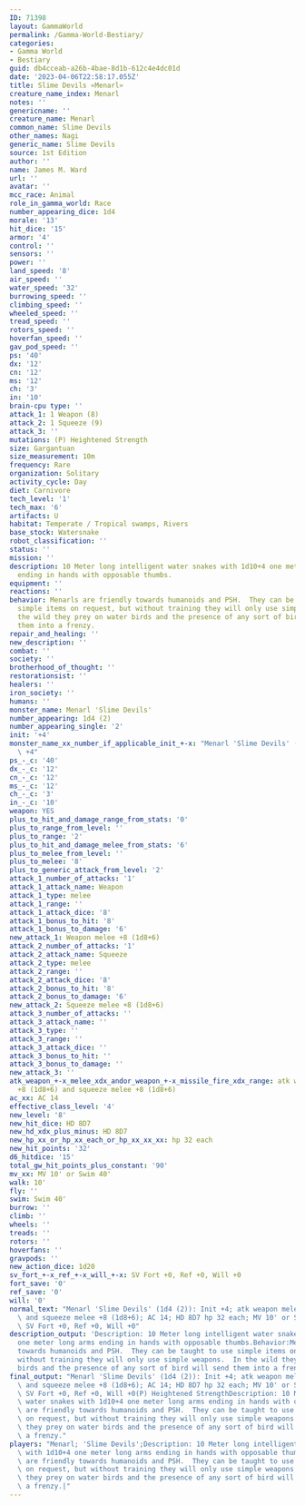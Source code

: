 ```yaml
---
ID: 71398
layout: GammaWorld
permalink: /Gamma-World-Bestiary/
categories:
- Gamma World
- Bestiary
guid: db4cceab-a26b-4bae-8d1b-612c4e4dc01d
date: '2023-04-06T22:58:17.055Z'
title: Slime Devils «Menarl»
creature_name_index: Menarl
notes: ''
genericname: ''
creature_name: Menarl
common_name: Slime Devils
other_names: Nagi
generic_name: Slime Devils
source: 1st Edition
author: ''
name: James M. Ward
url: ''
avatar: ''
mcc_race: Animal
role_in_gamma_world: Race
number_appearing_dice: 1d4
morale: '13'
hit_dice: '15'
armor: '4'
control: ''
sensors: ''
power: ''
land_speed: '8'
air_speed: ''
water_speed: '32'
burrowing_speed: ''
climbing_speed: ''
wheeled_speed: ''
tread_speed: ''
rotors_speed: ''
hoverfan_speed: ''
gav_pod_speed: ''
ps: '40'
dx: '12'
cn: '12'
ms: '12'
ch: '3'
in: '10'
brain-cpu type: ''
attack_1: 1 Weapon (8)
attack_2: 1 Squeeze (9)
attack_3: ''
mutations: (P) Heightened Strength
size: Gargantuan
size_measurement: 10m
frequency: Rare
organization: Solitary
activity_cycle: Day
diet: Carnivore
tech_level: '1'
tech_max: '6'
artifacts: U
habitat: Temperate / Tropical swamps, Rivers
base_stock: Watersnake
robot_classification: ''
status: ''
mission: ''
description: 10 Meter long intelligent water snakes with 1d10+4 one meter long arms
  ending in hands with opposable thumbs.
equipment: ''
reactions: ''
behavior: Menarls are friendly towards humanoids and PSH.  They can be taught to use
  simple items on request, but without training they will only use simple weapons.  In
  the wild they prey on water birds and the presence of any sort of bird will send
  them into a frenzy.
repair_and_healing: ''
new_description: ''
combat: ''
society: ''
brotherhood_of_thought: ''
restorationsist: ''
healers: ''
iron_society: ''
humans: ''
monster_name: Menarl 'Slime Devils'
number_appearing: 1d4 (2)
number_appearing_single: '2'
init: '+4'
monster_name_xx_number_if_applicable_init_+-x: "Menarl 'Slime Devils' (1d4 (2)): Init\
  \ +4"
ps_-_c: '40'
dx_-_c: '12'
cn_-_c: '12'
ms_-_c: '12'
ch_-_c: '3'
in_-_c: '10'
weapon: YES
plus_to_hit_and_damage_range_from_stats: '0'
plus_to_range_from_level: ''
plus_to_range: '2'
plus_to_hit_and_damage_melee_from_stats: '6'
plus_to_melee_from_level: ''
plus_to_melee: '8'
plus_to_generic_attack_from_level: '2'
attack_1_number_of_attacks: '1'
attack_1_attack_name: Weapon
attack_1_type: melee
attack_1_range: ''
attack_1_attack_dice: '8'
attack_1_bonus_to_hit: '8'
attack_1_bonus_to_damage: '6'
new_attack_1: Weapon melee +8 (1d8+6)
attack_2_number_of_attacks: '1'
attack_2_attack_name: Squeeze
attack_2_type: melee
attack_2_range: ''
attack_2_attack_dice: '8'
attack_2_bonus_to_hit: '8'
attack_2_bonus_to_damage: '6'
new_attack_2: Squeeze melee +8 (1d8+6)
attack_3_number_of_attacks: ''
attack_3_attack_name: ''
attack_3_type: ''
attack_3_range: ''
attack_3_attack_dice: ''
attack_3_bonus_to_hit: ''
attack_3_bonus_to_damage: ''
new_attack_3: ''
atk_weapon_+-x_melee_xdx_andor_weapon_+-x_missile_fire_xdx_range: atk weapon melee
  +8 (1d8+6) and squeeze melee +8 (1d8+6)
ac_xx: AC 14
effective_class_level: '4'
new_level: '8'
new_hit_dice: HD 8D7
new_hd_xdx_plus_minus: HD 8D7
new_hp_xx_or_hp_xx_each_or_hp_xx_xx_xx: hp 32 each
new_hit_points: '32'
d6_hitdice: '15'
total_gw_hit_points_plus_constant: '90'
mv_xx: MV 10' or Swim 40'
walk: 10'
fly: ''
swim: Swim 40'
burrow: ''
climb: ''
wheels: ''
treads: ''
rotors: ''
hoverfans: ''
gravpods: ''
new_action_dice: 1d20
sv_fort_+-x_ref_+-x_will_+-x: SV Fort +0, Ref +0, Will +0
fort_save: '0'
ref_save: '0'
will: '0'
normal_text: "Menarl 'Slime Devils' (1d4 (2)): Init +4; atk weapon melee +8 (1d8+6)\
  \ and squeeze melee +8 (1d8+6); AC 14; HD 8D7 hp 32 each; MV 10' or Swim 40' ; 1d20;\
  \ SV Fort +0, Ref +0, Will +0"
description_output: 'Description: 10 Meter long intelligent water snakes with 1d10+4
  one meter long arms ending in hands with opposable thumbs.Behavior:Menarls are friendly
  towards humanoids and PSH.  They can be taught to use simple items on request, but
  without training they will only use simple weapons.  In the wild they prey on water
  birds and the presence of any sort of bird will send them into a frenzy.'
final_output: "Menarl 'Slime Devils' (1d4 (2)): Init +4; atk weapon melee +8 (1d8+6)\
  \ and squeeze melee +8 (1d8+6); AC 14; HD 8D7 hp 32 each; MV 10' or Swim 40' ; 1d20;\
  \ SV Fort +0, Ref +0, Will +0(P) Heightened StrengthDescription: 10 Meter long intelligent\
  \ water snakes with 1d10+4 one meter long arms ending in hands with opposable thumbs.Behavior:Menarls\
  \ are friendly towards humanoids and PSH.  They can be taught to use simple items\
  \ on request, but without training they will only use simple weapons.  In the wild\
  \ they prey on water birds and the presence of any sort of bird will send them into\
  \ a frenzy."
players: "Menarl; 'Slime Devils';Description: 10 Meter long intelligent water snakes\
  \ with 1d10+4 one meter long arms ending in hands with opposable thumbs.Behavior:Menarls\
  \ are friendly towards humanoids and PSH.  They can be taught to use simple items\
  \ on request, but without training they will only use simple weapons.  In the wild\
  \ they prey on water birds and the presence of any sort of bird will send them into\
  \ a frenzy.|"
---
```

</br>